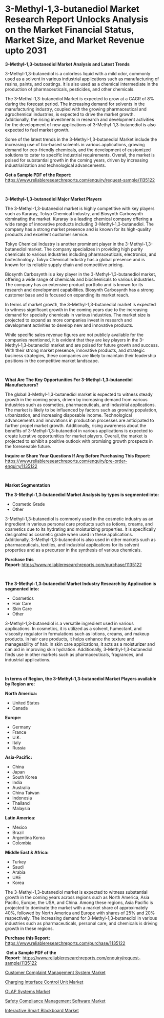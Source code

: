<p><h1>3-Methyl-1,3-butanediol Market Research Report Unlocks Analysis on the Market Financial Status, Market Size, and Market Revenue upto 2031</h1></p><p><strong>3-Methyl-1,3-butanediol Market Analysis and Latest Trends</strong></p>
<p><p>3-Methyl-1,3-butanediol is a colorless liquid with a mild odor, commonly used as a solvent in various industrial applications such as manufacturing of resins, paints, and coatings. It is also used as a chemical intermediate in the production of pharmaceuticals, pesticides, and other chemicals.</p><p>The 3-Methyl-1,3-butanediol Market is expected to grow at a CAGR of 8% during the forecast period. The increasing demand for solvents in the manufacturing industry, coupled with the growing pharmaceutical and agrochemical industries, is expected to drive the market growth. Additionally, the rising investments in research and development activities for the development of new applications of 3-Methyl-1,3-butanediol is also expected to fuel market growth.</p><p>Some of the latest trends in the 3-Methyl-1,3-butanediol Market include the increasing use of bio-based solvents in various applications, growing demand for eco-friendly chemicals, and the development of customized solutions to cater to specific industrial requirements. Overall, the market is poised for substantial growth in the coming years, driven by increasing industrialization and technological advancements.</p></p>
<p><strong>Get a Sample PDF of the Report:&nbsp;</strong> <a href="https://www.reliableresearchreports.com/enquiry/request-sample/1135122">https://www.reliableresearchreports.com/enquiry/request-sample/1135122</a></p>
<p>&nbsp;</p>
<p><strong>3-Methyl-1,3-butanediol Major Market Players</strong></p>
<p><p>The 3-Methyl-1,3-butanediol market is highly competitive with key players such as Kuraray, Tokyo Chemical Industry, and Biosynth Carbosynth dominating the market. Kuraray is a leading chemical company offering a wide range of innovative products including 3-Methyl-1,3-butanediol. The company has a strong market presence and is known for its high-quality products and excellent customer service.</p><p>Tokyo Chemical Industry is another prominent player in the 3-Methyl-1,3-butanediol market. The company specializes in providing high purity chemicals to various industries including pharmaceuticals, electronics, and biotechnology. Tokyo Chemical Industry has a global presence and is known for its reliable supply chain and competitive pricing.</p><p>Biosynth Carbosynth is a key player in the 3-Methyl-1,3-butanediol market, offering a wide range of chemicals and biochemicals to various industries. The company has an extensive product portfolio and is known for its research and development capabilities. Biosynth Carbosynth has a strong customer base and is focused on expanding its market reach.</p><p>In terms of market growth, the 3-Methyl-1,3-butanediol market is expected to witness significant growth in the coming years due to the increasing demand for specialty chemicals in various industries. The market size is projected to expand as more companies invest in research and development activities to develop new and innovative products.</p><p>While specific sales revenue figures are not publicly available for the companies mentioned, it is evident that they are key players in the 3-Methyl-1,3-butanediol market and are poised for future growth and success. With their strong market presence, innovative products, and strategic business strategies, these companies are likely to maintain their leadership positions in the competitive market landscape.</p></p>
<p>&nbsp;</p>
<p><strong>What Are The Key Opportunities For 3-Methyl-1,3-butanediol Manufacturers?</strong></p>
<p><p>The global 3-Methyl-1,3-butanediol market is expected to witness steady growth in the coming years, driven by increasing demand from various industries such as cosmetics, pharmaceuticals, and industrial applications. The market is likely to be influenced by factors such as growing population, urbanization, and increasing disposable income. Technological advancements and innovations in production processes are anticipated to further propel market growth. Additionally, rising awareness about the benefits of 3-Methyl-1,3-butanediol in various applications is expected to create lucrative opportunities for market players. Overall, the market is projected to exhibit a positive outlook with promising growth prospects in the foreseeable future.</p></p>
<p><strong>Inquire or Share Your Questions If Any Before Purchasing This Report:</strong> <a href="https://www.reliableresearchreports.com/enquiry/pre-order-enquiry/1135122">https://www.reliableresearchreports.com/enquiry/pre-order-enquiry/1135122</a></p>
<p>&nbsp;</p>
<p><strong>Market Segmentation</strong></p>
<p><strong>The 3-Methyl-1,3-butanediol Market Analysis by types is segmented into:</strong></p>
<p><ul><li>Cosmetic Grade</li><li>Other</li></ul></p>
<p><p>3-Methyl-1,3-butanediol is commonly used in the cosmetic industry as an ingredient in various personal care products such as lotions, creams, and cosmetics due to its hydrating and moisturizing properties. It is specifically designated as cosmetic grade when used in these applications. Additionally, 3-Methyl-1,3-butanediol is also used in other markets such as pharmaceuticals, textiles, and industrial applications for its solvent properties and as a precursor in the synthesis of various chemicals.</p></p>
<p><strong>Purchase this Report:&nbsp;</strong><a href="https://www.reliableresearchreports.com/purchase/1135122">https://www.reliableresearchreports.com/purchase/1135122</a></p>
<p>&nbsp;</p>
<p><strong>The 3-Methyl-1,3-butanediol Market Industry Research by Application is segmented into:</strong></p>
<p><ul><li>Cosmetics</li><li>Hair Care</li><li>Skin Care</li><li>Other</li></ul></p>
<p><p>3-Methyl-1,3-butanediol is a versatile ingredient used in various applications. In cosmetics, it is utilized as a solvent, humectant, and viscosity regulator in formulations such as lotions, creams, and makeup products. In hair care products, it helps enhance the texture and manageability of hair. In skin care applications, it acts as a moisturizer and can aid in improving skin hydration. Additionally, 3-Methyl-1,3-butanediol finds use in other markets such as pharmaceuticals, fragrances, and industrial applications.</p></p>
<p>&nbsp;</p>
<p><strong>In terms of Region, the 3-Methyl-1,3-butanediol Market Players available by Region are:</strong></p>
<p>
    <p> <strong> North America: </strong>
        <ul>
            <li>United States</li>
            <li>Canada</li>
        </ul>
        </p> 
    <p> <strong> Europe: </strong>
        <ul>
            <li>Germany</li>
            <li>France</li>
            <li>U.K.</li>
            <li>Italy</li>
            <li>Russia</li>
        </ul>
        </p> 
    <p> <strong> Asia-Pacific: </strong>
        <ul>
            <li>China</li>
            <li>Japan</li>
            <li>South Korea</li>
            <li>India</li>
            <li>Australia</li>
            <li>China Taiwan</li>
            <li>Indonesia</li>
            <li>Thailand</li>
            <li>Malaysia</li>
        </ul>
        </p> 
    <p> <strong> Latin America: </strong>
        <ul>
            <li>Mexico</li>
            <li>Brazil</li>
            <li>Argentina Korea</li>
            <li>Colombia</li>
        </ul>
        </p> 
    <p> <strong> Middle East & Africa: </strong>
        <ul>
            <li>Turkey</li>
            <li>Saudi</li>
            <li>Arabia</li>
            <li>UAE</li>
            <li>Korea</li>
        </ul>
    </p>
    </p>
<p><p>The 3-Methyl-1,3-butanediol market is expected to witness substantial growth in the coming years across regions such as North America, Asia Pacific, Europe, the USA, and China. Among these regions, Asia Pacific is projected to dominate the market with a market share of approximately 40%, followed by North America and Europe with shares of 25% and 20% respectively. The increasing demand for 3-Methyl-1,3-butanediol in various industries such as pharmaceuticals, personal care, and chemicals is driving growth in these regions.</p></p>
<p><strong>Purchase this Report: </strong><a href="https://www.reliableresearchreports.com/purchase/1135122">https://www.reliableresearchreports.com/purchase/1135122</a></p>
<p>&nbsp;<strong>Get a Sample PDF of the Report:&nbsp;&nbsp;</strong><a href="https://www.reliableresearchreports.com/enquiry/request-sample/1135122">https://www.reliableresearchreports.com/enquiry/request-sample/1135122</a></p>
<p><strong></strong></p>
<p><p><a href="https://medium.com/@patriciaday39/customer-complaint-management-system-market-trends-forecast-and-competitive-analysis-to-2031-51d0c33107ee">Customer Complaint Management System Market</a></p><p><a href="https://github.com/julyju69/Market-Research-Report-List-2/blob/main/charging-interface-control-unit-market.md">Charging Interface Control Unit Market</a></p><p><a href="https://medium.com/@leliajewess/olap-systems-nbsp-market-focuses-on-market-share-size-and-projected-forecast-till-2031-6c5d8f012b77">OLAP Systems Market</a></p><p><a href="https://medium.com/@patriciaday39/safety-compliance-management-software-market-size-and-market-trends-complete-industry-overview-b980a2630109">Safety Compliance Management Software Market</a></p><p><a href="https://github.com/gdfhhhj/Market-Research-Report-List-3/blob/main/interactive-smart-blackboard-market.md">Interactive Smart Blackboard Market</a></p></p>